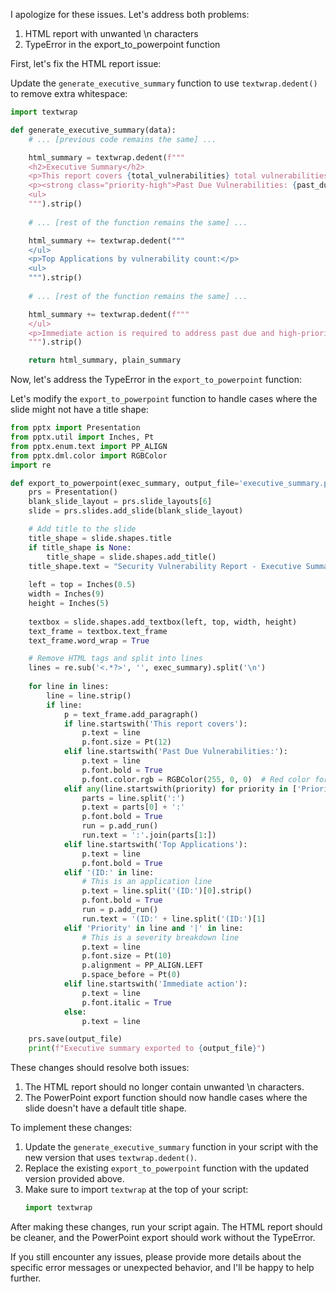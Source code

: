 I apologize for these issues. Let's address both problems:

1. HTML report with unwanted \n characters
2. TypeError in the export_to_powerpoint function

First, let's fix the HTML report issue:



Update the `generate_executive_summary` function to use `textwrap.dedent()` to remove extra whitespace:

```python
import textwrap

def generate_executive_summary(data):
    # ... [previous code remains the same] ...

    html_summary = textwrap.dedent(f"""
    <h2>Executive Summary</h2>
    <p>This report covers {total_vulnerabilities} total vulnerabilities, including {unique_vulnerabilities} unique vulnerabilities across {affected_hosts} hosts/sources.</p>
    <p><strong class="priority-high">Past Due Vulnerabilities: {past_due}</strong></p>
    <ul>
    """).strip()
    
    # ... [rest of the function remains the same] ...

    html_summary += textwrap.dedent("""
    </ul>
    <p>Top Applications by vulnerability count:</p>
    <ul>
    """).strip()
    
    # ... [rest of the function remains the same] ...

    html_summary += textwrap.dedent(f"""
    </ul>
    <p>Immediate action is required to address past due and high-priority vulnerabilities.</p>
    """).strip()

    return html_summary, plain_summary

```

Now, let's address the TypeError in the `export_to_powerpoint` function:



Let's modify the `export_to_powerpoint` function to handle cases where the slide might not have a title shape:

```python
from pptx import Presentation
from pptx.util import Inches, Pt
from pptx.enum.text import PP_ALIGN
from pptx.dml.color import RGBColor
import re

def export_to_powerpoint(exec_summary, output_file='executive_summary.pptx'):
    prs = Presentation()
    blank_slide_layout = prs.slide_layouts[6]
    slide = prs.slides.add_slide(blank_slide_layout)

    # Add title to the slide
    title_shape = slide.shapes.title
    if title_shape is None:
        title_shape = slide.shapes.add_title()
    title_shape.text = "Security Vulnerability Report - Executive Summary"
    
    left = top = Inches(0.5)
    width = Inches(9)
    height = Inches(5)
    
    textbox = slide.shapes.add_textbox(left, top, width, height)
    text_frame = textbox.text_frame
    text_frame.word_wrap = True

    # Remove HTML tags and split into lines
    lines = re.sub('<.*?>', '', exec_summary).split('\n')
    
    for line in lines:
        line = line.strip()
        if line:
            p = text_frame.add_paragraph()
            if line.startswith('This report covers'):
                p.text = line
                p.font.size = Pt(12)
            elif line.startswith('Past Due Vulnerabilities:'):
                p.text = line
                p.font.bold = True
                p.font.color.rgb = RGBColor(255, 0, 0)  # Red color for past due
            elif any(line.startswith(priority) for priority in ['Priority 1', 'Priority 2', 'Priority 3']):
                parts = line.split(':')
                p.text = parts[0] + ':'
                p.font.bold = True
                run = p.add_run()
                run.text = ':'.join(parts[1:])
            elif line.startswith('Top Applications'):
                p.text = line
                p.font.bold = True
            elif '(ID:' in line:
                # This is an application line
                p.text = line.split('(ID:')[0].strip()
                p.font.bold = True
                run = p.add_run()
                run.text = '(ID:' + line.split('(ID:')[1]
            elif 'Priority' in line and '|' in line:
                # This is a severity breakdown line
                p.text = line
                p.font.size = Pt(10)
                p.alignment = PP_ALIGN.LEFT
                p.space_before = Pt(0)
            elif line.startswith('Immediate action'):
                p.text = line
                p.font.italic = True
            else:
                p.text = line

    prs.save(output_file)
    print(f"Executive summary exported to {output_file}")

```

These changes should resolve both issues:

1. The HTML report should no longer contain unwanted \n characters.
2. The PowerPoint export function should now handle cases where the slide doesn't have a default title shape.

To implement these changes:

1. Update the `generate_executive_summary` function in your script with the new version that uses `textwrap.dedent()`.
2. Replace the existing `export_to_powerpoint` function with the updated version provided above.
3. Make sure to import `textwrap` at the top of your script:
   ```python
   import textwrap
   ```

After making these changes, run your script again. The HTML report should be cleaner, and the PowerPoint export should work without the TypeError.

If you still encounter any issues, please provide more details about the specific error messages or unexpected behavior, and I'll be happy to help further.
